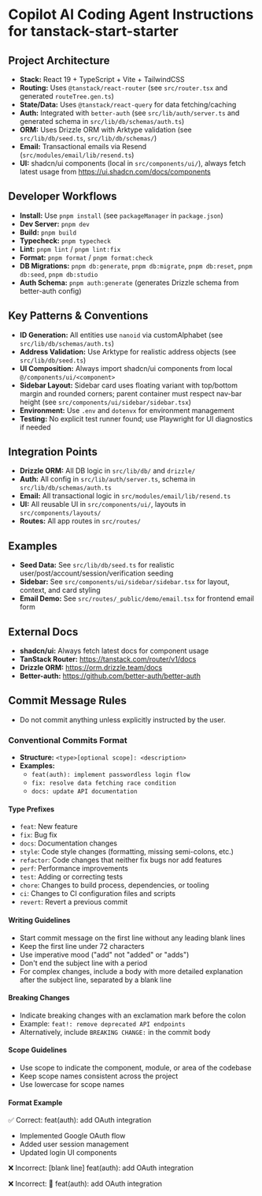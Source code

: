 # Copilot AI Coding Agent Instructions for tanstack-start-starter

## Project Architecture

- **Stack:** React 19 + TypeScript + Vite + TailwindCSS
- **Routing:** Uses `@tanstack/react-router` (see `src/router.tsx` and generated `routeTree.gen.ts`)
- **State/Data:** Uses `@tanstack/react-query` for data fetching/caching
- **Auth:** Integrated with `better-auth` (see `src/lib/auth/server.ts` and generated schema in `src/lib/db/schemas/auth.ts`)
- **ORM:** Uses Drizzle ORM with Arktype validation (see `src/lib/db/seed.ts`, `src/lib/db/schemas/`)
- **Email:** Transactional emails via Resend (`src/modules/email/lib/resend.ts`)
- **UI:** shadcn/ui components (local in `src/components/ui/`), always fetch latest usage from <https://ui.shadcn.com/docs/components>

## Developer Workflows

- **Install:** Use `pnpm install` (see `packageManager` in `package.json`)
- **Dev Server:** `pnpm dev`
- **Build:** `pnpm build`
- **Typecheck:** `pnpm typecheck`
- **Lint:** `pnpm lint` / `pnpm lint:fix`
- **Format:** `pnpm format` / `pnpm format:check`
- **DB Migrations:** `pnpm db:generate`, `pnpm db:migrate`, `pnpm db:reset`, `pnpm db:seed`, `pnpm db:studio`
- **Auth Schema:** `pnpm auth:generate` (generates Drizzle schema from better-auth config)

## Key Patterns & Conventions

- **ID Generation:** All entities use `nanoid` via customAlphabet (see `src/lib/db/schemas/auth.ts`)
- **Address Validation:** Use Arktype for realistic address objects (see `src/lib/db/seed.ts`)
- **UI Composition:** Always import shadcn/ui components from local `@/components/ui/<component>`
- **Sidebar Layout:** Sidebar card uses floating variant with top/bottom margin and rounded corners; parent container must respect nav-bar height (see `src/components/ui/sidebar/sidebar.tsx`)
- **Environment:** Use `.env` and `dotenvx` for environment management
- **Testing:** No explicit test runner found; use Playwright for UI diagnostics if needed

## Integration Points

- **Drizzle ORM:** All DB logic in `src/lib/db/` and `drizzle/`
- **Auth:** All config in `src/lib/auth/server.ts`, schema in `src/lib/db/schemas/auth.ts`
- **Email:** All transactional logic in `src/modules/email/lib/resend.ts`
- **UI:** All reusable UI in `src/components/ui/`, layouts in `src/components/layouts/`
- **Routes:** All app routes in `src/routes/`

## Examples

- **Seed Data:** See `src/lib/db/seed.ts` for realistic user/post/account/session/verification seeding
- **Sidebar:** See `src/components/ui/sidebar/sidebar.tsx` for layout, context, and card styling
- **Email Demo:** See `src/routes/_public/demo/email.tsx` for frontend email form

## External Docs

- **shadcn/ui:** Always fetch latest docs for component usage
- **TanStack Router:** <https://tanstack.com/router/v1/docs>
- **Drizzle ORM:** <https://orm.drizzle.team/docs>
- **Better-auth:** <https://github.com/better-auth/better-auth>

## Commit Message Rules

- Do not commit anything unless explicitly instructed by the user.

### Conventional Commits Format

- **Structure:** `<type>[optional scope]: <description>`
- **Examples:**
  - `feat(auth): implement passwordless login flow`
  - `fix: resolve data fetching race condition`
  - `docs: update API documentation`

#### Type Prefixes

- `feat`: New feature
- `fix`: Bug fix
- `docs`: Documentation changes
- `style`: Code style changes (formatting, missing semi-colons, etc.)
- `refactor`: Code changes that neither fix bugs nor add features
- `perf`: Performance improvements
- `test`: Adding or correcting tests
- `chore`: Changes to build process, dependencies, or tooling
- `ci`: Changes to CI configuration files and scripts
- `revert`: Revert a previous commit

#### Writing Guidelines

- Start commit message on the first line without any leading blank lines
- Keep the first line under 72 characters
- Use imperative mood ("add" not "added" or "adds")
- Don't end the subject line with a period
- For complex changes, include a body with more detailed explanation after the subject line, separated by a blank line

#### Breaking Changes

- Indicate breaking changes with an exclamation mark before the colon
- Example: `feat!: remove deprecated API endpoints`
- Alternatively, include `BREAKING CHANGE:` in the commit body

#### Scope Guidelines

- Use scope to indicate the component, module, or area of the codebase
- Keep scope names consistent across the project
- Use lowercase for scope names

#### Format Example

✅ Correct:
feat(auth): add OAuth integration

- Implemented Google OAuth flow
- Added user session management
- Updated login UI components

❌ Incorrect:
[blank line]
feat(auth): add OAuth integration

❌ Incorrect:
🦊 feat(auth): add OAuth integration
